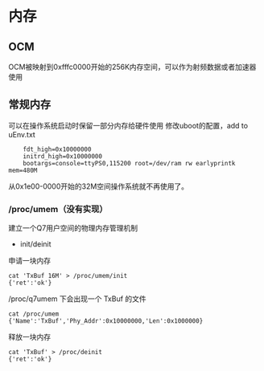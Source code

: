 # 内存
## OCM
OCM被映射到0xfffc0000开始的256K内存空间，可以作为射频数据或者加速器使用
## 常规内存
可以在操作系统启动时保留一部分内存给硬件使用
修改uboot的配置，add to uEnv.txt

		fdt_high=0x10000000
		initrd_high=0x10000000
		bootargs=console=ttyPS0,115200 root=/dev/ram rw earlyprintk mem=480M

从0x1e00-0000开始的32M空间操作系统就不再使用了。

### /proc/umem（没有实现）
建立一个Q7用户空间的物理内存管理机制

* init/deinit

申请一块内存

    cat 'TxBuf 16M' > /proc/umem/init
    {'ret':'ok'}
    
/proc/q7umem 下会出现一个 TxBuf 的文件

    cat /proc/umem
    {'Name':'TxBuf','Phy_Addr':0x10000000,'Len':0x1000000}
    
释放一块内存

    cat 'TxBuf' > /proc/deinit
    {'ret':'ok'}
    